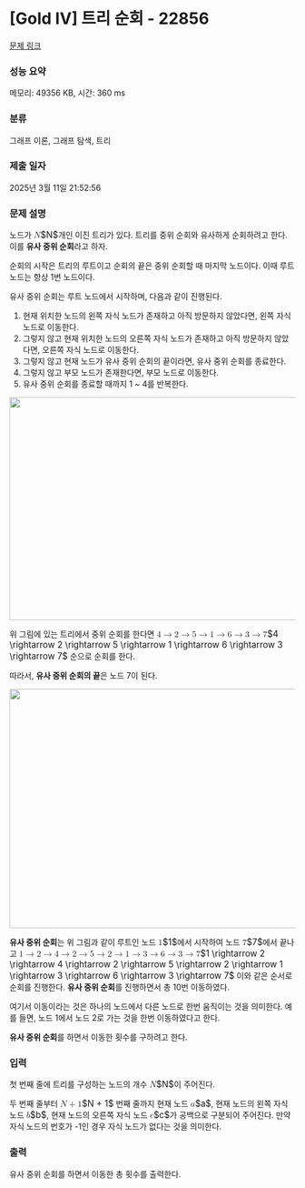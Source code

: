 # [Gold IV] 트리 순회 - 22856 

[문제 링크](https://www.acmicpc.net/problem/22856) 

### 성능 요약

메모리: 49356 KB, 시간: 360 ms

### 분류

그래프 이론, 그래프 탐색, 트리

### 제출 일자

2025년 3월 11일 21:52:56

### 문제 설명

<p>노드가 <mjx-container class="MathJax" jax="CHTML" style="font-size: 109%; position: relative;"><mjx-math class="MJX-TEX" aria-hidden="true"><mjx-mi class="mjx-i"><mjx-c class="mjx-c1D441 TEX-I"></mjx-c></mjx-mi></mjx-math><mjx-assistive-mml unselectable="on" display="inline"><math xmlns="http://www.w3.org/1998/Math/MathML"><mi>N</mi></math></mjx-assistive-mml><span aria-hidden="true" class="no-mathjax mjx-copytext">$N$</span></mjx-container>개인 이진 트리가 있다. 트리를 중위 순회와 유사하게 순회하려고 한다. 이를 <strong>유사 중위 순회</strong>라고 하자.</p>

<p>순회의 시작은 트리의 루트이고 순회의 끝은 중위 순회할 때 마지막 노드이다. 이때 루트 노드는 항상 1번 노드이다.</p>

<p>유사 중위 순회는 루트 노드에서 시작하며, 다음과 같이 진행된다.</p>

<ol>
	<li>현재 위치한 노드의 왼쪽 자식 노드가 존재하고 아직 방문하지 않았다면, 왼쪽 자식 노드로 이동한다.</li>
	<li>그렇지 않고 현재 위치한 노드의 오른쪽 자식 노드가 존재하고 아직 방문하지 않았다면, 오른쪽 자식 노드로 이동한다.</li>
	<li>그렇지 않고 현재 노드가 유사 중위 순회의 끝이라면, 유사 중위 순회를 종료한다.</li>
	<li>그렇지 않고 부모 노드가 존재한다면, 부모 노드로 이동한다.</li>
	<li>유사 중위 순회를 종료할 때까지 1 ~ 4를 반복한다.</li>
</ol>

<p style="text-align: center;"><img alt="" src="https://upload.acmicpc.net/ee01f435-9a8b-4d85-9720-4355f541fd4d/-/preview/" style="height: 392px; width: 600px;"></p>

<p>위 그림에 있는 트리에서 중위 순회를 한다면 <mjx-container class="MathJax" jax="CHTML" style="font-size: 109%; position: relative;"><mjx-math class="MJX-TEX" aria-hidden="true"><mjx-mn class="mjx-n"><mjx-c class="mjx-c34"></mjx-c></mjx-mn><mjx-mo class="mjx-n" space="4"><mjx-c class="mjx-c2192"></mjx-c></mjx-mo><mjx-mn class="mjx-n" space="4"><mjx-c class="mjx-c32"></mjx-c></mjx-mn><mjx-mo class="mjx-n" space="4"><mjx-c class="mjx-c2192"></mjx-c></mjx-mo><mjx-mn class="mjx-n" space="4"><mjx-c class="mjx-c35"></mjx-c></mjx-mn><mjx-mo class="mjx-n" space="4"><mjx-c class="mjx-c2192"></mjx-c></mjx-mo><mjx-mn class="mjx-n" space="4"><mjx-c class="mjx-c31"></mjx-c></mjx-mn><mjx-mo class="mjx-n" space="4"><mjx-c class="mjx-c2192"></mjx-c></mjx-mo><mjx-mn class="mjx-n" space="4"><mjx-c class="mjx-c36"></mjx-c></mjx-mn><mjx-mo class="mjx-n" space="4"><mjx-c class="mjx-c2192"></mjx-c></mjx-mo><mjx-mn class="mjx-n" space="4"><mjx-c class="mjx-c33"></mjx-c></mjx-mn><mjx-mo class="mjx-n" space="4"><mjx-c class="mjx-c2192"></mjx-c></mjx-mo><mjx-mn class="mjx-n" space="4"><mjx-c class="mjx-c37"></mjx-c></mjx-mn></mjx-math><mjx-assistive-mml unselectable="on" display="inline"><math xmlns="http://www.w3.org/1998/Math/MathML"><mn>4</mn><mo stretchy="false">→</mo><mn>2</mn><mo stretchy="false">→</mo><mn>5</mn><mo stretchy="false">→</mo><mn>1</mn><mo stretchy="false">→</mo><mn>6</mn><mo stretchy="false">→</mo><mn>3</mn><mo stretchy="false">→</mo><mn>7</mn></math></mjx-assistive-mml><span aria-hidden="true" class="no-mathjax mjx-copytext">$4 \rightarrow 2 \rightarrow 5 \rightarrow 1 \rightarrow 6 \rightarrow 3 \rightarrow 7$</span></mjx-container> 순으로 순회를 한다.</p>

<p>따라서, <strong>유사 중위 순회의 끝</strong>은 노드 7이 된다.</p>

<p style="text-align: center;"><img alt="" src="https://upload.acmicpc.net/c6cd786c-4235-499f-8ef2-57cdafd33ce7/-/crop/2544x1786/0,0/-/preview/" style="height: 421px; width: 600px;"></p>

<p><strong>유사 중위 순회</strong>는 위 그림과 같이 루트인 노드 <mjx-container class="MathJax" jax="CHTML" style="font-size: 109%; position: relative;"><mjx-math class="MJX-TEX" aria-hidden="true"><mjx-mn class="mjx-n"><mjx-c class="mjx-c31"></mjx-c></mjx-mn></mjx-math><mjx-assistive-mml unselectable="on" display="inline"><math xmlns="http://www.w3.org/1998/Math/MathML"><mn>1</mn></math></mjx-assistive-mml><span aria-hidden="true" class="no-mathjax mjx-copytext">$1$</span></mjx-container>에서 시작하여 노드 <mjx-container class="MathJax" jax="CHTML" style="font-size: 109%; position: relative;"><mjx-math class="MJX-TEX" aria-hidden="true"><mjx-mn class="mjx-n"><mjx-c class="mjx-c37"></mjx-c></mjx-mn></mjx-math><mjx-assistive-mml unselectable="on" display="inline"><math xmlns="http://www.w3.org/1998/Math/MathML"><mn>7</mn></math></mjx-assistive-mml><span aria-hidden="true" class="no-mathjax mjx-copytext">$7$</span></mjx-container>에서 끝나고 <mjx-container class="MathJax" jax="CHTML" style="font-size: 109%; position: relative;"><mjx-math class="MJX-TEX" aria-hidden="true"><mjx-mn class="mjx-n"><mjx-c class="mjx-c31"></mjx-c></mjx-mn><mjx-mo class="mjx-n" space="4"><mjx-c class="mjx-c2192"></mjx-c></mjx-mo><mjx-mn class="mjx-n" space="4"><mjx-c class="mjx-c32"></mjx-c></mjx-mn><mjx-mo class="mjx-n" space="4"><mjx-c class="mjx-c2192"></mjx-c></mjx-mo><mjx-mn class="mjx-n" space="4"><mjx-c class="mjx-c34"></mjx-c></mjx-mn><mjx-mo class="mjx-n" space="4"><mjx-c class="mjx-c2192"></mjx-c></mjx-mo><mjx-mn class="mjx-n" space="4"><mjx-c class="mjx-c32"></mjx-c></mjx-mn><mjx-mo class="mjx-n" space="4"><mjx-c class="mjx-c2192"></mjx-c></mjx-mo><mjx-mn class="mjx-n" space="4"><mjx-c class="mjx-c35"></mjx-c></mjx-mn><mjx-mo class="mjx-n" space="4"><mjx-c class="mjx-c2192"></mjx-c></mjx-mo><mjx-mn class="mjx-n" space="4"><mjx-c class="mjx-c32"></mjx-c></mjx-mn><mjx-mo class="mjx-n" space="4"><mjx-c class="mjx-c2192"></mjx-c></mjx-mo><mjx-mn class="mjx-n" space="4"><mjx-c class="mjx-c31"></mjx-c></mjx-mn><mjx-mo class="mjx-n" space="4"><mjx-c class="mjx-c2192"></mjx-c></mjx-mo><mjx-mn class="mjx-n" space="4"><mjx-c class="mjx-c33"></mjx-c></mjx-mn><mjx-mo class="mjx-n" space="4"><mjx-c class="mjx-c2192"></mjx-c></mjx-mo><mjx-mn class="mjx-n" space="4"><mjx-c class="mjx-c36"></mjx-c></mjx-mn><mjx-mo class="mjx-n" space="4"><mjx-c class="mjx-c2192"></mjx-c></mjx-mo><mjx-mn class="mjx-n" space="4"><mjx-c class="mjx-c33"></mjx-c></mjx-mn><mjx-mo class="mjx-n" space="4"><mjx-c class="mjx-c2192"></mjx-c></mjx-mo><mjx-mn class="mjx-n" space="4"><mjx-c class="mjx-c37"></mjx-c></mjx-mn></mjx-math><mjx-assistive-mml unselectable="on" display="inline"><math xmlns="http://www.w3.org/1998/Math/MathML"><mn>1</mn><mo stretchy="false">→</mo><mn>2</mn><mo stretchy="false">→</mo><mn>4</mn><mo stretchy="false">→</mo><mn>2</mn><mo stretchy="false">→</mo><mn>5</mn><mo stretchy="false">→</mo><mn>2</mn><mo stretchy="false">→</mo><mn>1</mn><mo stretchy="false">→</mo><mn>3</mn><mo stretchy="false">→</mo><mn>6</mn><mo stretchy="false">→</mo><mn>3</mn><mo stretchy="false">→</mo><mn>7</mn></math></mjx-assistive-mml><span aria-hidden="true" class="no-mathjax mjx-copytext">$1 \rightarrow 2 \rightarrow 4 \rightarrow 2 \rightarrow 5 \rightarrow 2 \rightarrow 1 \rightarrow 3 \rightarrow 6 \rightarrow 3 \rightarrow 7$</span></mjx-container> 이와 같은 순서로 순회를 진행한다. <strong>유사 중위 순회</strong>를 진행하면서 총 10번 이동하였다.</p>

<p>여기서 이동이라는 것은 하나의 노드에서 다른 노드로 한번 움직이는 것을 의미한다. 예를 들면, 노드 1에서 노드 2로 가는 것을 한번 이동하였다고 한다.</p>

<p><strong>유사 중위 순회</strong>를 하면서 이동한 횟수를 구하려고 한다.</p>

### 입력 

 <p>첫 번째 줄에 트리를 구성하는 노드의 개수 <mjx-container class="MathJax" jax="CHTML" style="font-size: 109%; position: relative;"><mjx-math class="MJX-TEX" aria-hidden="true"><mjx-mi class="mjx-i"><mjx-c class="mjx-c1D441 TEX-I"></mjx-c></mjx-mi></mjx-math><mjx-assistive-mml unselectable="on" display="inline"><math xmlns="http://www.w3.org/1998/Math/MathML"><mi>N</mi></math></mjx-assistive-mml><span aria-hidden="true" class="no-mathjax mjx-copytext">$N$</span></mjx-container>이 주어진다.</p>

<p>두 번째 줄부터 <mjx-container class="MathJax" jax="CHTML" style="font-size: 109%; position: relative;"><mjx-math class="MJX-TEX" aria-hidden="true"><mjx-mi class="mjx-i"><mjx-c class="mjx-c1D441 TEX-I"></mjx-c></mjx-mi><mjx-mo class="mjx-n" space="3"><mjx-c class="mjx-c2B"></mjx-c></mjx-mo><mjx-mn class="mjx-n" space="3"><mjx-c class="mjx-c31"></mjx-c></mjx-mn></mjx-math><mjx-assistive-mml unselectable="on" display="inline"><math xmlns="http://www.w3.org/1998/Math/MathML"><mi>N</mi><mo>+</mo><mn>1</mn></math></mjx-assistive-mml><span aria-hidden="true" class="no-mathjax mjx-copytext">$N + 1$</span></mjx-container> 번째 줄까지 현재 노드 <mjx-container class="MathJax" jax="CHTML" style="font-size: 109%; position: relative;"><mjx-math class="MJX-TEX" aria-hidden="true"><mjx-mi class="mjx-i"><mjx-c class="mjx-c1D44E TEX-I"></mjx-c></mjx-mi></mjx-math><mjx-assistive-mml unselectable="on" display="inline"><math xmlns="http://www.w3.org/1998/Math/MathML"><mi>a</mi></math></mjx-assistive-mml><span aria-hidden="true" class="no-mathjax mjx-copytext">$a$</span></mjx-container>, 현재 노드의 왼쪽 자식 노드 <mjx-container class="MathJax" jax="CHTML" style="font-size: 109%; position: relative;"><mjx-math class="MJX-TEX" aria-hidden="true"><mjx-mi class="mjx-i"><mjx-c class="mjx-c1D44F TEX-I"></mjx-c></mjx-mi></mjx-math><mjx-assistive-mml unselectable="on" display="inline"><math xmlns="http://www.w3.org/1998/Math/MathML"><mi>b</mi></math></mjx-assistive-mml><span aria-hidden="true" class="no-mathjax mjx-copytext">$b$</span></mjx-container>, 현재 노드의 오른쪽 자식 노드 <mjx-container class="MathJax" jax="CHTML" style="font-size: 109%; position: relative;"><mjx-math class="MJX-TEX" aria-hidden="true"><mjx-mi class="mjx-i"><mjx-c class="mjx-c1D450 TEX-I"></mjx-c></mjx-mi></mjx-math><mjx-assistive-mml unselectable="on" display="inline"><math xmlns="http://www.w3.org/1998/Math/MathML"><mi>c</mi></math></mjx-assistive-mml><span aria-hidden="true" class="no-mathjax mjx-copytext">$c$</span></mjx-container>가 공백으로 구분되어 주어진다. 만약 자식 노드의 번호가 -1인 경우 자식 노드가 없다는 것을 의미한다.</p>

### 출력 

 <p>유사 중위 순회를 하면서 이동한 총 횟수를 출력한다.</p>

